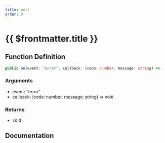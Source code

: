 ```yaml
---
title: on()
order: 0
---
```


# {{ $frontmatter.title }}

<!--@include: ./on_partial_header.md-->

## Function Definition

```ts
public on(event: "error", callback: (code: number, message: string) => void): void;
```

### Arguments

* event: "error"
* callback: (code: number, message: string) =\> void

### Returns

* void

## Documentation

<!--@include: ./on_partial_footer.md-->
